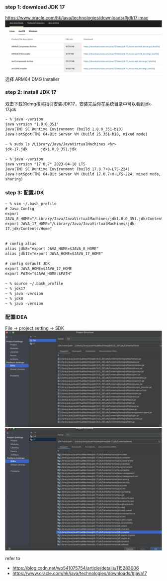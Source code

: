 
### step 1: download JDK 17
https://www.oracle.com/hk/java/technologies/downloads/#jdk17-mac
![jdk17_mac.png](jdk17_mac.png)
选择 ARM64 DMG Installer
### step 2: install JDK 17
双击下载的dmg按照指引安装JDK17，安装完后你在系统目录中可以看到jdk-17.jdk <br>
```
~ % java -version
java version "1.8.0_351"
Java(TM) SE Runtime Environment (build 1.8.0_351-b10)
Java HotSpot(TM) 64-Bit Server VM (build 25.351-b10, mixed mode)

~ % sudo ls /Library/Java/JavaVirtualMachines <br>
jdk-17.jdk		jdk1.8.0_351.jdk

~ % java -version
java version "17.0.7" 2023-04-18 LTS
Java(TM) SE Runtime Environment (build 17.0.7+8-LTS-224)
Java HotSpot(TM) 64-Bit Server VM (build 17.0.7+8-LTS-224, mixed mode, sharing)
```
### step 3: 配置JDK
```
~ % vim ~/.bash_profile 
# Java Config
export JAVA_8_HOME="/Library/Java/JavaVirtualMachines/jdk1.8.0_351.jdk/Contents/Home"
export JAVA_17_HOME="/Library/Java/JavaVirtualMachines/jdk-17.jdk/Contents/Home"


# config alias
alias jdk8="export JAVA_HOME=$JAVA_8_HOME"
alias jdk17="export JAVA_HOME=$JAVA_17_HOME"

# config default JDK
export JAVA_HOME=$JAVA_17_HOME
export PATH="$JAVA_HOME:$PATH"

~ % source ~/.bash_profile
~ % jdk17
~ % java -version
~ % jdk8
~ % java -version
```

### 配置IDEA
File -> project setting -> SDK
![IDEA_JDK_8](IDEA_JDK_8.png)
![IDEA_JDK_17](IDEA_JDK_17.png)

refer to
- https://blog.csdn.net/wo541075754/article/details/115283006
- https://www.oracle.com/hk/java/technologies/downloads/#java17